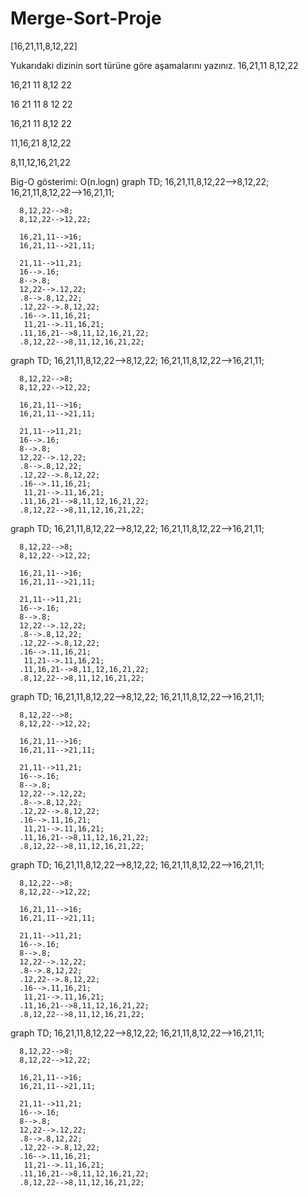 # Merge-Sort-Proje
[16,21,11,8,12,22]

Yukarıdaki dizinin sort türüne göre aşamalarını yazınız.
16,21,11                 8,12,22

16,21            11             8,12         22

16    21      11          8   12    22

16,21  11                8,12      22

11,16,21                      8,12,22

8,11,12,16,21,22

Big-O gösterimi: O(n.logn)
  graph TD;
      16,21,11,8,12,22-->8,12,22;
      16,21,11,8,12,22-->16,21,11;


      8,12,22-->8;
      8,12,22-->12,22;

      16,21,11-->16;
      16,21,11-->21,11;
      
      21,11-->11,21;
      16-->.16;
      8-->.8;
      12,22-->.12,22;
      .8-->.8,12,22;
      .12,22-->.8,12,22;
      .16-->.11,16,21;
       11,21-->.11,16,21;
      .11,16,21-->8,11,12,16,21,22;
      .8,12,22-->8,11,12,16,21,22;
      


    
  graph TD;
      16,21,11,8,12,22-->8,12,22;
      16,21,11,8,12,22-->16,21,11;


      8,12,22-->8;
      8,12,22-->12,22;

      16,21,11-->16;
      16,21,11-->21,11;
      
      21,11-->11,21;
      16-->.16;
      8-->.8;
      12,22-->.12,22;
      .8-->.8,12,22;
      .12,22-->.8,12,22;
      .16-->.11,16,21;
       11,21-->.11,16,21;
      .11,16,21-->8,11,12,16,21,22;
      .8,12,22-->8,11,12,16,21,22;
      


    
  graph TD;
      16,21,11,8,12,22-->8,12,22;
      16,21,11,8,12,22-->16,21,11;


      8,12,22-->8;
      8,12,22-->12,22;

      16,21,11-->16;
      16,21,11-->21,11;
      
      21,11-->11,21;
      16-->.16;
      8-->.8;
      12,22-->.12,22;
      .8-->.8,12,22;
      .12,22-->.8,12,22;
      .16-->.11,16,21;
       11,21-->.11,16,21;
      .11,16,21-->8,11,12,16,21,22;
      .8,12,22-->8,11,12,16,21,22;
      


    
  graph TD;
      16,21,11,8,12,22-->8,12,22;
      16,21,11,8,12,22-->16,21,11;


      8,12,22-->8;
      8,12,22-->12,22;

      16,21,11-->16;
      16,21,11-->21,11;
      
      21,11-->11,21;
      16-->.16;
      8-->.8;
      12,22-->.12,22;
      .8-->.8,12,22;
      .12,22-->.8,12,22;
      .16-->.11,16,21;
       11,21-->.11,16,21;
      .11,16,21-->8,11,12,16,21,22;
      .8,12,22-->8,11,12,16,21,22;
      


    
  graph TD;
      16,21,11,8,12,22-->8,12,22;
      16,21,11,8,12,22-->16,21,11;


      8,12,22-->8;
      8,12,22-->12,22;

      16,21,11-->16;
      16,21,11-->21,11;
      
      21,11-->11,21;
      16-->.16;
      8-->.8;
      12,22-->.12,22;
      .8-->.8,12,22;
      .12,22-->.8,12,22;
      .16-->.11,16,21;
       11,21-->.11,16,21;
      .11,16,21-->8,11,12,16,21,22;
      .8,12,22-->8,11,12,16,21,22;
      


    
  graph TD;
      16,21,11,8,12,22-->8,12,22;
      16,21,11,8,12,22-->16,21,11;


      8,12,22-->8;
      8,12,22-->12,22;

      16,21,11-->16;
      16,21,11-->21,11;
      
      21,11-->11,21;
      16-->.16;
      8-->.8;
      12,22-->.12,22;
      .8-->.8,12,22;
      .12,22-->.8,12,22;
      .16-->.11,16,21;
       11,21-->.11,16,21;
      .11,16,21-->8,11,12,16,21,22;
      .8,12,22-->8,11,12,16,21,22;
      


    
